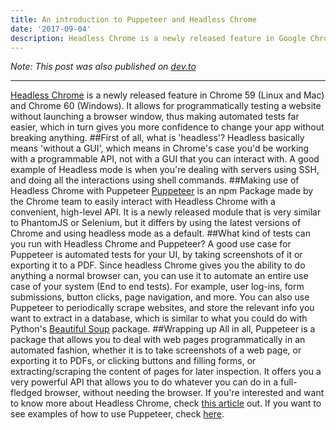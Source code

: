 ```yaml
---
title: An introduction to Puppeteer and Headless Chrome
date: '2017-09-04'
description: Headless Chrome is a newly released feature in Google Chrome. Learn what it is and how you can use it!
---
```


_Note: This post was also published on
[dev.to](https://dev.to/mohamed3on/an-introduction-to-puppeteer-and-headless-chrome)_

---

[Headless Chrome](https://chromium.googlesource.com/chromium/src/+/lkgr/headless/README.md) is a newly released feature in Chrome 59 (Linux and Mac) and Chrome 60 (Windows). It allows for programmatically testing a website without launching a browser window, thus making automated tests far easier, which in turn gives you more confidence to change your app without breaking anything.
##First of all, what is 'headless'?
Headless basically means 'without a GUI', which means in Chrome's case you'd be working with a programmable API, not with a GUI that you can interact with. A good example of Headless mode is when you're dealing with servers using SSH, and doing all the interactions using shell commands.
##Making use of Headless Chrome with Puppeteer
[Puppeteer](https://github.com/GoogleChrome/puppeteer) is an npm Package made by the Chrome team to easily interact with Headless Chrome with a convenient, high-level API.
It is a newly released module that is very similar to PhantomJS or Selenium, but it differs by using the latest versions of Chrome and using headless mode as a default.
##What kind of tests can you run with Headless Chrome and Puppeteer?
A good use case for Puppeteer is automated tests for your UI, by taking screenshots of it or exporting it to a PDF.
Since headless Chrome gives you the ability to do anything a normal browser can, you can use it to automate an entire use case of your system (End to end tests). For example, user log-ins, form submissions, button clicks, page navigation, and more.
You can also use Puppeteer to periodically scrape websites, and store the relevant info you want to extract in a database, which is similar to what you could do with Python's [Beautiful Soup](https://www.crummy.com/software/BeautifulSoup/bs4/doc/) package.
##Wrapping up
All in all, Puppeteer is a package that allows you to deal with web pages programmatically in an automated fashion, whether it is to take screenshots of a web page, or exporting it to PDFs, or clicking buttons and filling forms, or extracting/scraping the content of pages for later inspection. It offers you a very powerful API that allows you to do whatever you can do in a full-fledged browser, without needing the browser.
If you're interested and want to know more about Headless Chrome, check [this article](https://developers.google.com/web/updates/2017/04/headless-chrome) out.
If you want to see examples of how to use Puppeteer, check [here](https://github.com/GoogleChrome/puppeteer/tree/master/examples).
